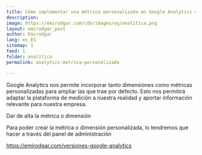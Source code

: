 ```yaml
---
title: Cómo implementar una métrica personalizada en Google Analytics con gtag.js
description: 
image: https://emirodgar.com/cdn/images/og/analitica.png
layout: emirodgar_post
author: Emirodgar
lang: es_ES
sitemap: 1
feed: 1
folder: analitica
permalink: analytics-metrica-personalizada

--- 
```


Google Analytics nos permite incorporar tanto dimensiones como métricas personalizadas para ampliar las que trae por defecto. Esto nos permitirá adaptar la plataforma de medición a nuestra realidad y aportar información relevante para nuestra empresa.

Dar de alta la métrica o dimensión

Para poder crear la métrica o dimensión personalizada, lo tendremos que hacer a través del panel de administración 

https://emirodgar.com/versiones-google-analytics
<!--stackedit_data:
eyJoaXN0b3J5IjpbLTI3MDYxOTM1NF19
-->